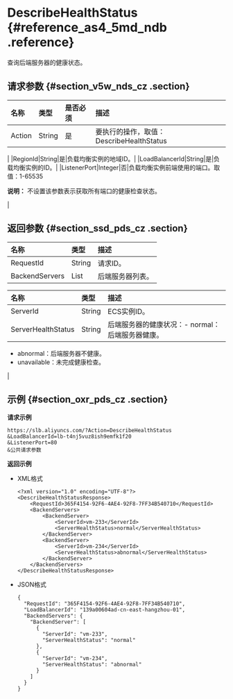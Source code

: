 # DescribeHealthStatus {#reference_as4_5md_ndb .reference}

查询后端服务器的健康状态。

## 请求参数 {#section_v5w_nds_cz .section}

|名称|类型|是否必须|描述|
|:-|:-|:---|:-|
|Action|String|是|要执行的操作，取值：DescribeHealthStatus

|
|RegionId|String|是|负载均衡实例的地域ID。|
|LoadBalancerId|String|是|负载均衡实例的ID。|
|ListenerPort|Integer|否|负载均衡实例前端使用的端口。取值：1-65535

**说明：** 不设置该参数表示获取所有端口的健康检查状态。

|

## 返回参数 {#section_ssd_pds_cz .section}

|名称|类型|描述|
|:-|:-|:-|
|RequestId|String|请求ID。|
|BackendServers|List|后端服务器列表。|

|名称|类型|描述|
|:-|:-|:-|
|ServerId|String|ECS实例ID。|
|ServerHealthStatus|String|后端服务器的健康状况：-   normal：后端服务器健康。
-   abnormal：后端服务器不健康。
-   unavailable：未完成健康检查。

|

## 示例 {#section_oxr_pds_cz .section}

**请求示例**

``` {#public}
https://slb.aliyuncs.com/?Action=DescribeHealthStatus
&LoadBalancerId=lb-t4nj5vuz8ish9emfk1f20
&ListenerPort=80
&公共请求参数
```

**返回示例**

-   XML格式

    ```
    <?xml version="1.0" encoding="UTF-8"?>
    <DescribeHealthStatusResponse>
    	<RequestId>365F4154-92F6-4AE4-92F8-7FF34B540710</RequestId>
    	<BackendServers>
    		<BackendServer>
    			<ServerId>vm-233</ServerId>
    			<ServerHealthStatus>normal</ServerHealthStatus>
    		</BackendServer>
    		<BackendServer>
    			<ServerId>vm-234</ServerId>
    			<ServerHealthStatus>abnormal</ServerHealthStatus>
    		</BackendServer>
    	</BackendServers>
    </DescribeHealthStatusResponse>
    ```

-   JSON格式

    ```
    {
      "RequestId": "365F4154-92F6-4AE4-92F8-7FF34B540710",
      "LoadBalancerId": "139a00604ad-cn-east-hangzhou-01",
      "BackendServers": {
        "BackendServer": [
          {
            "ServerId": "vm-233",
            "ServerHealthStatus": "normal"
          },
          {
            "ServerId": "vm-234",
            "ServerHealthStatus": "abnormal"
          }
        ]
      }
    }
    ```


